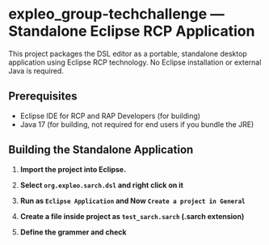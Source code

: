 # expleo_group-techchallenge — Standalone Eclipse RCP Application

This project packages the DSL editor as a portable, standalone desktop application using Eclipse RCP technology. No Eclipse installation or external Java is required.

## Prerequisites

- Eclipse IDE for RCP and RAP Developers (for building)
- Java 17 (for building, not required for end users if you bundle the JRE)

## Building the Standalone Application

1. **Import the project into Eclipse.**

2. **Select `org.expleo.sarch.dsl` and right click on it**

3. **Run as `Eclipse Application` and Now `Create a project in General`**

4. **Create a file inside project as `test_sarch.sarch` (.sarch extension)**

5. **Define the grammer and check**


